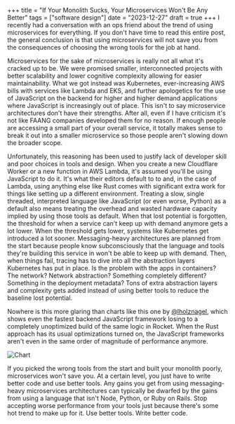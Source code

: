 +++
title =  "If Your Monolith Sucks, Your Microservices Won't Be Any Better"
tags = ["software design"]
date = "2023-12-27"
draft = true
+++
I recently had a conversation with an ops friend about the trend of using microservices for everything. If you don't have time to read this entire post, the general conclusion is that using microservices will not save you from the consequences of choosing the wrong tools for the job at hand.

Microservices for the sake of microservices is really not all what it's cracked up to be. We were promised smaller, interconnected projects with better scalability and lower cognitive complexity allowing for easier maintainability. What we got instead was Kubernetes, ever-increasing AWS bills with services like Lambda and EKS, and further apologetics for the use of JavaScript on the backend for higher and higher demand applications where JavaScript is increasingly out of place. This isn't to say microservice architectures don't have their strengths. After all, even if I have criticism it's not like FAANG companies developed them for no reason. If enough people are accessing a small part of your overall service, it totally makes sense to break it out into a smaller microservice so those people aren't slowing down the broader scope.

Unfortunately, this reasoning has been used to justify lack of developer skill and poor choices in tools and design. When you create a new Cloudflare Worker or a new function in AWS Lambda, it's assumed you'll be using JavaScript to do it. It's what their editors default to to and, in the case of Lambda, using anything else like Rust comes with significant extra work for things like setting up a different environment. Treating a slow, single threaded, interpreted language like JavaScript (or even worse, Python) as a default also means treating the overhead and wasted hardware capacity implied by using those tools as default. When that lost potential is forgotten, the threshold for when a service can't keep up with demand anymore gets a lot lower. When the threshold gets lower, systems like Kubernetes get introduced a lot sooner. Messaging-heavy architectures are planned from the start because people know subconsciously that the language and tools they're building this service in won't be able to keep up with demand. Then, when things fail, tracing has to dive into all the abstraction layers Kubernetes has put in place. Is the problem with the apps in containers? The network? Network abstraction? Something completely different? Something in the deployment metadata? Tons of extra abstraction layers and complexity gets added instead of using better tools to reduce the baseline lost potential.

Nowhere is this more glaring than charts like this one by [@lholznagel](https://medium.com/@lholznagel/comparing-nodejs-and-rust-http-frameworks-response-times-5738dfa1843d), which shows even the fastest backend JavaScript framework losing to a completely unoptimized build of the same logic in Rocket. When the Rust approach has its usual optimizations turned on, the JavaScript frameworks aren't even in the same order of magnitude of performance anymore.

![Chart](/images/rocketexpress.webp)

If you picked the wrong tools from the start and built your monolith poorly, microservices won't save you. At a certain level, you just have to write better code and use better tools. Any gains you get from using messaging-heavy microservices architectures can typically be dwarfed by the gains from using a language that isn't Node, Python, or Ruby on Rails. Stop accepting worse performance from your tools just because there's some hot trend to make up for it. Use better tools. Write better code.